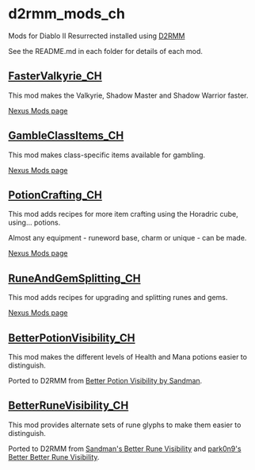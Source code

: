 # d2rmm_mods_ch
Mods for Diablo II Resurrected installed using [D2RMM](https://github.com/olegbl/d2rmm)

See the README.md in each folder for details of each mod.

## [FasterValkyrie_CH](https://github.com/TimothyByrd/d2rmm_mods_ch/tree/main/FasterValkyrie_CH) 
This mod makes the Valkyrie, Shadow Master and Shadow Warrior faster.

[Nexus Mods page](https://www.nexusmods.com/diablo2resurrected/mods/547)

## [GambleClassItems_CH](https://github.com/TimothyByrd/d2rmm_mods_ch/tree/main/GambleClassItems_CH)
This mod makes class-specific items available for gambling.

[Nexus Mods page](https://www.nexusmods.com/diablo2resurrected/mods/548)

## [PotionCrafting_CH](https://github.com/TimothyByrd/d2rmm_mods_ch/tree/main/PotionCrafting_CH)
This mod adds recipes for more item crafting using the Horadric cube, using... potions.

Almost any equipment - runeword base, charm or unique - can be made.

[Nexus Mods page](https://www.nexusmods.com/diablo2resurrected/mods/549)

## [RuneAndGemSplitting_CH](https://github.com/TimothyByrd/d2rmm_mods_ch/tree/main/RuneAndGemSplitting_CH)
This mod adds recipes for upgrading and splitting runes and gems.

[Nexus Mods page](https://www.nexusmods.com/diablo2resurrected/mods/550)

## [BetterPotionVisibility_CH](https://github.com/TimothyByrd/d2rmm_mods_ch/tree/main/BetterPotionVisibility_CH)

This mod makes the different levels of Health and Mana potions easier to distinguish. 

Ported to D2RMM from [Better Potion Visibility by Sandman](https://www.nexusmods.com/diablo2resurrected/mods/72).

## [BetterRuneVisibility_CH](https://github.com/TimothyByrd/d2rmm_mods_ch/tree/main/BetterRuneVisibility_CH)

This mod provides alternate sets of rune glyphs to make them easier to distinguish.

Ported to D2RMM from
[Sandman's Better Rune Visibility](https://www.nexusmods.com/diablo2resurrected/mods/72)
and
[park0n9's Better Better Rune Visibility](https://www.nexusmods.com/diablo2resurrected/mods/77).
